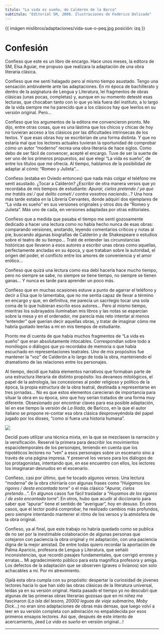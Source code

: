 ```yaml
---
titulo: "La vida es sueño, de Calderón de la Barca"
subtitulo: "Editorial SM, 2008. Ilustraciones de Federico Delicado"
---
```

{{ imágen mislibros/adaptaciones/vida-sue-o-peq.jpg posición: izq }}

# **Confesión**

Confieso que este es un libro de encargo. Hace unos meses, la editora de SM,
Elsa Aguiar, me propuso que realizara la adaptación de una obra literaria
clásica.

Confieso que me sentí halagado pero al mismo tiempo asustado. Tengo una
sensación ambivalente ante las adaptaciones. En mi época de bachillerato y
dentro de la asignatura de Lengua y Literatura, leí fragmentos de obras
clásicas (unas pocas, completas) y, aunque en su momento detesté esas
lecturas, que chocaban tanto con lo que yo leía fuera del instituto, a lo
largo de la vida siempre me ha parecido que a los clásicos hay que leerlos en
su versión original. Pero…

Confieso que los argumentos de la editora me convencieron pronto. Me dijo,
entre otras cosas, que es una lástima que los chicos y chicas de hoy no
tuvieran acceso a los clásicos por las dificultades intrínsecas de los
textos. Y que esas obras hoy se escribirían de una forma distinta. Y que no
estaría mal que los lectores actuales tuvieran la oportunidad de comprobar
cómo un autor “moderno” recrea una obra literaria de hace siglos. Como debo
de ser fácil de convencer, acepté el encargo. Tuve de ser la suerte de ser
uno de los primeros propuestos, así que elegí “La vida es sueño”, de entre
los títulos que me ofrecía. Al tiempo, hablamos de la posibilidad de adaptar
al cómic “Romeo y Julieta”...

Confieso (estaba en Oviedo entonces) que nada más colgar el teléfono me sentí
asustado. ¿Tocar a Calderón? ¿Escribir de otra manera versos que yo recordaba
de mis tiempos de estudiante: _Apurar, cielos pretendo / ya que me tratáis
así / qué delito cometí / contra vosotros naciendo…_? Una hora más tarde
estaba en la Librería Cervantes, donde adquirí dos ejemplares de “La vida es
sueño” en sus versiones originales y otros dos de “Romeo y Julieta”. Más uno
de cada, en versiones adaptadas por otras editoriales.

Confieso que a medida que pasaba el tiempo me sentí gozosamente dedicado a
hacer una lectura como no había hecho nunca de esas obras: comparando
versiones, anotando, leyendo comentarios críticos y notas al pie, buscando
algunas biografías de Calderón y de Shakespeare o estudios sobre el teatro de
su tiempo… Traté de entender las circunstancias históricas que llevaron a
esos autores a escribir unas obras como aquellas, perfectamente ancladas en
su época, y que trataban sobre la autoridad, el origen del poder, el
conflicto entre los amores de conveniencia y el amor erótico…

Confieso que quizá una lectura como esa debí hacerla hace mucho tiempo, pero
no siempre se sabe, no siempre se tiene tiempo, no siempre se tienen ganas… Y
nunca es tarde para aprender un poco más.

Confieso que en muchas ocasiones estuve a punto de agarrar el teléfono y
decir a Elsa que lo lamentaba, que no me sentía capaz de llevar a término en
encargo y que, en definitiva, me parecía un sacrilegio tocar una sola coma de
lo que hubieran escrito esos autores… Pero al mismo tiempo, mientras los
subrayados iluminaban mis libros y las notas se esparcían sobre la mesa y en
el ordenador, me parecía más reto intentar al menos “entender” qué querían
decir aquellas obras, y tratar de imaginar cómo me habría gustado leerlas a
mí en mis tiempos de estudiante.

Pronto me di cuenta de que había muchos fragmentos de “La vida es sueño” que
eran absolutamente intocables. Correspondían sobre todo a monólogos o
diálogos que yo recordaba de memoria o que había escuchado en
representaciones teatrales. Uno de mis propósitos fue mantener la “voz” de
Calderón a lo largo de toda la obra, manteniendo el dramatismo de las
relaciones entre los personajes.

Al tiempo, decidí que había elementos narrativos que formaban parte de una
estructura literaria de distinto propósito: los devaneos mitológicos, el
papel de la astrología, las concesiones al poder religioso y político de la
época, la propia estructura de la obra teatral, destinada a representarse en
tres jornadas… No es que estos elementos carecieran de importancia para
situar la obra en su época, sino que hoy serían tratados de una forma muy
diferente. Obsesionado por encontrar claves para esa posible adaptación, leí
en ese tiempo la versión de _La Ilíada_, de Baricco, en la que el autor
italiano se propone re-contar esa obra clásica desproveyéndola del papel
jugado por los dioses, “como si fuera una historia humana”.

![](/imagenes/mislibros/adaptaciones/vidasueño-1-peq.jpg)

Decidí pues utilizar una técnica mixta, en la que se mezclasen la narración y
la versificación. Reservé la primera para describir los movimientos
espaciotemporales de los personajes, teniendo en cuenta que los hipotéticos
lectores no “ven” a esos personajes sobre un escenario sino a través de una
página impresa. Y preservé los versos para los diálogos de los protagonistas,
intentando que, en ese encuentro con ellos, los lectores los imaginaran
desnudos en el escenario.

Confieso, casi por último, que he tocado algunos versos. Una lectura
“moderna” de la obra chirriaría con algunas frases como “_Huigamos los
rigores / desta encantada torre_” o el más clásico “_Apurar, cielos
pretendo…_”. En algunos casos fue fácil trasladar a “_Huyamos de los rigores
/ de esta encantada torre_”. En otros, hubo que acudir al diccionario para
saber que “apurar” tiene el sentido de “averiguar”, hoy en desuso. En otros
casos, que el lector podrá comprobar, he realizado cambios más profundos,
pero siempre intentando mantener el ritmo de los versos y la atmósfera de la
obra original.

Confieso, ya al final, que este trabajo no habría quedado como se publica de
no ser por la inestimable colaboración de algunas personas que cotejaron con
paciencia la obra original y mi adaptación, con una paciencia digna de la
mejor amistad. De entre todas quiero recordar la aportación de Palma
Aparicio, profesora de Lengua y Literatura, que señaló inconsistencias, que
recordó pasajes fundamentales, que corrigió errores y erratas… Mi
agradecimiento público para esta magnífica profesora y amiga. Los defectos de
la adaptación que se observen (graves o livianos) son solo achacables a mí.
Por mi atrevimiento.

Ojalá esta obra cumpla con su propósito: despertar la curiosidad de jóvenes
lectores hacia lo que han sido las obras clásicas de la literatura universal,
leídas ya en su versión original. Hasta pasado el tiempo yo no descubrí que
algunas de las primeras obras literarias gozosas que en mi niñez me
fascinaron (_La isla del tesoro, 20000 leguas de viaje submarino, Moby
Dick…_) no eran sino adaptaciones de obras más densas, que luego volví a leer
en su versión completa con admiración no empalidecida por esos primeros
ensayos lectores. Así que, después de este intento de acercamiento, ¡leed _La
vida es sueño_ en versión original…!

* * *
